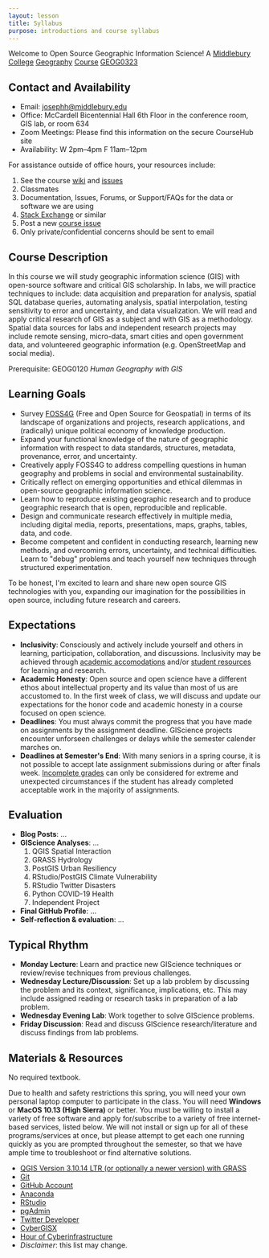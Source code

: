```yaml
---
layout: lesson
title: Syllabus
purpose: introductions and course syllabus
---
```


Welcome to Open Source Geographic Information Science!
A [Middlebury College](http://www.middlebury.edu) [Geography](http://www.middlebury.edu/academics/geog) [Course](http://www.middlebury.edu/academics/geog/courses) [GEOG0323](https://catalog.middlebury.edu/courses/view/catalog/catalog%2FMCUG/course/course%2FGEOG0323)

## Contact and Availability

- Email: josephh@middlebury.edu
- Office: McCardell Bicentennial Hall 6th Floor in the conference room, GIS lab, or room 634
- Zoom Meetings: Please find this information on the secure CourseHub site
- Availability: W 2pm&ndash;4pm F 11am&ndash;12pm

For assistance outside of office hours, your resources include:
1. See the course [wiki](https://github.com/GIS4DEV/GIS4DEV.github.io/wiki) and [issues](https://github.com/GIS4DEV/GIS4DEV.github.io/issues)
2. Classmates
3. Documentation, Issues, Forums, or Support/FAQs for the data or software we are using
4. [Stack Exchange](https://gis.stackexchange.com/) or similar
5. Post a new [course issue](https://github.com/GIS4DEV/GIS4DEV.github.io/issues)
8. Only private/confidential concerns should be sent to email 

## Course Description

In this course we will study geographic information science (GIS) with open-source software and critical GIS scholarship. In labs, we will practice techniques to include: data acquisition and preparation for analysis, spatial SQL database queries, automating analysis, spatial interpolation, testing sensitivity to error and uncertainty, and data visualization. We will read and apply critical research of GIS as a subject and with GIS as a methodology. Spatial data sources for labs and independent research projects may include remote sensing, micro-data, smart cities and open government data, and volunteered geographic information (e.g. OpenStreetMap and social media).

Prerequisite: GEOG0120 *Human Geography with GIS*

## Learning Goals

-	Survey [FOSS4G](https://foss4g.org/) (Free and Open Source for Geospatial) in terms of its landscape of organizations and projects, research applications, and (radically) unique political economy of knowledge production.
-	Expand your functional knowledge of the nature of geographic information with respect to data standards, structures, metadata, provenance, error, and uncertainty.
-	Creatively apply FOSS4G to address compelling questions in human geography and problems in social and environmental sustainability.
-	Critically reflect on emerging opportunities and ethical dilemmas in open-source geographic information science.
-	Learn how to reproduce existing geographic research and to produce geographic research that is open, reproducible and replicable.
-	Design and communicate research effectively in multiple media, including digital media, reports, presentations, maps, graphs, tables, data, and code.
-	Become competent and confident in conducting research, learning new methods, and overcoming errors, uncertainty, and technical difficulties. Learn to "debug" problems and teach yourself new techniques through structured experimentation.

To be honest, I'm excited to learn and share new open source GIS technologies with you, expanding our imagination for the possibilities in open source, including future research and careers.

## Expectations

- **Inclusivity**: Consciously and actively include yourself and others in learning, participation, collaboration, and discussions. Inclusivity may be achieved through [academic accomodations](https://www.middlebury.edu/office/disability-resource-center/accommodations-and-resources/academic-accommodations) and/or [student resources](https://www.middlebury.edu/office/teaching-learning-research/student-resources) for learning and research.
- **Academic Honesty**: Open source and open science have a different ethos about intellectual property and its value than most of us are accustomed to. In the first week of class, we will discuss and update our expectations for the honor code and academic honesty in a course focused on open science.
- **Deadlines**: You must always commit the progress that you have made on assignments by the assignment deadline. GIScience projects encounter unforseen challenges or delays while the semester calender marches on.
- **Deadlines at Semester's End**: With many seniors in a spring course, it is not possible to accept late assignment submissions during or after finals week. [Incomplete grades](http://www.middlebury.edu/about/handbook/iv.-policies-for-the-institute/a.-academic-policies/a.6.-grades-credits-and-academic-policies/a.6.e.-incomplete-grades) can only be considered for extreme and unexpected circumstances if the student has already completed acceptable work in the majority of assignments.

## Evaluation

- **Blog Posts**: ...
- **GIScience Analyses**: ... 
  1. QGIS Spatial Interaction
  1. GRASS Hydrology
  1. PostGIS Urban Resiliency
  1. RStudio/PostGIS Climate Vulnerability
  1. RStudio Twitter Disasters
  1. Python COVID-19 Health
  1. Independent Project
- **Final GitHub Profile**: ...
- **Self-reflection & evaluation**: ...

## Typical Rhythm

- **Monday Lecture**: Learn and practice new GIScience techniques or review/revise techniques from previous challenges.
- **Wednesday Lecture/Discussion**: Set up a lab problem by discussing the problem and its context, significance, implications, etc. This may include assigned reading or research tasks in preparation of a lab problem.
- **Wednesday Evening Lab**: Work together to solve GIScience problems.
- **Friday Discussion**: Read and discuss GIScience research/literature and discuss findings from lab problems.

## Materials & Resources

No required textbook.

Due to health and safety restrictions this spring, you will need your own personal laptop computer to participate in the class. You will need **Windows** or **MacOS 10.13 (High Sierra)** or better. You must be willing to install a variety of free software and apply for/subscribe to a variety of free internet-based services, listed below. We will not install or sign up for all of these programs/services at once, but please attempt to get each one running quickly as you are prompted throughout the semester, so that we have ample time to troubleshoot or find alternative solutions.

- [QGIS Version 3.10.14 LTR (or optionally a newer version) with GRASS](https://qgis.org/)
- [Git](https://git-scm.com/downloads)
- [GitHub Account](https://github.com/)
- [Anaconda](https://www.anaconda.com/)
- [RStudio](https://rstudio.com/)
- [pgAdmin](https://www.pgadmin.org/)
- [Twitter Developer](https://developer.twitter.com/en/apply-for-access)
- [CyberGISX](https://cybergisx.cigi.illinois.edu)
- [Hour of Cyberinfrastructure](https://www.hourofci.org/)
- *Disclaimer*: this list may change.
